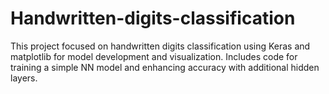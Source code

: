 # Handwritten-digits-classification
This  project focused on handwritten digits classification using Keras and matplotlib for model development and visualization. Includes code for training a simple NN model and enhancing accuracy with additional hidden layers.
